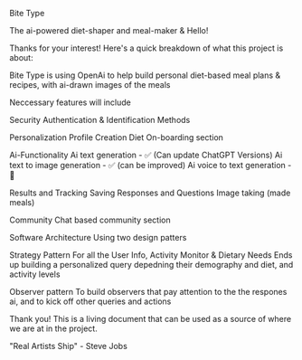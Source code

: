 Bite Type

The ai-powered diet-shaper and meal-maker & Hello!

Thanks for your interest! Here's a quick breakdown of what this project is about:

Bite Type is using OpenAi to help build personal diet-based meal plans & recipes, with ai-drawn images of the meals

Neccessary features will include

Security Authentication & Identification Methods

Personalization Profile Creation Diet On-boarding section

Ai-Functionality Ai text generation - ✅ (Can update ChatGPT Versions) Ai text to image generation - ✅ (can be improved) Ai voice to text generation - 🚧

Results and Tracking Saving Responses and Questions Image taking (made meals)

Community Chat based community section

Software Architecture Using two design patters

Strategy Pattern For all the User Info, Activity Monitor & Dietary Needs Ends up building a personalized query depedning their demography and diet, and activity levels

Observer pattern To build observers that pay attention to the the respones ai, and to kick off other queries and actions

Thank you! This is a living document that can be used as a source of where we are at in the project.

"Real Artists Ship" - Steve Jobs
